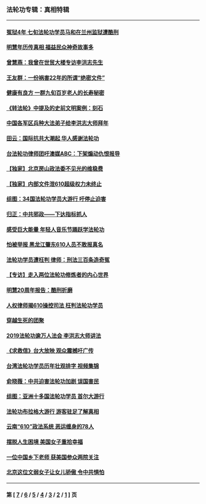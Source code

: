 ### 法轮功专辑：真相特辑
---
#### [冤狱4年 七旬法轮功学员马和在兰州监狱遭酷刑](../../pages/nf4389/n13304688.md?12030430) 
#### [明慧年历传真相 福益民众神奇故事多](../../pages/nf4389/n13294545.md?12030430) 
#### [曾慧燕：我曾在世贸大楼专访李洪志先生](../../pages/nf4389/n12898729.md?12030430) 
#### [王友群：一份祸害22年的所谓“绝密文件”](../../pages/nf4389/n12871750.md?12030430) 
#### [健康有良方 一群九旬百岁老人的长寿秘密](../../pages/nf4389/n12847475.md?12030430) 
#### [《转法轮》中提及的史前文明案例：刻石](../../pages/nf4389/n12758577.md?12030430) 
#### [中国各军区兵种大法弟子给李洪志大师拜年](../../pages/nf4389/n12750047.md?12030430) 
#### [田云：国际抗共大潮起 华人感谢法轮功](../../pages/nf4389/n12357708.md?12030430) 
#### [台法轮功律师团吁澳媒ABC：下架煽动仇恨报导](../../pages/nf4389/n12279917.md?12030430) 
#### [【独家】北京房山政法委不见光的维稳费](../../pages/nf4389/n12031979.md?12030430) 
#### [【独家】内部文件泄610超级权力未终止](../../pages/nf4389/n12023895.md?12030430) 
#### [组图：34国法轮功学员大游行 吁停止迫害](../../pages/nf4389/n11492658.md?12030430) 
#### [归正：中共邪政——下达指标抓人](../../pages/nf4389/n11474770.md?12030430) 
#### [感受巨大能量 年轻人音乐节踊跃学法轮功](../../pages/nf4389/n11441981.md?12030430) 
#### [怕被举报 黑龙江肇东610人员不敢报真名](../../pages/nf4389/n11436499.md?12030430) 
#### [法轮功学员遭枉判 律师：刑法三百条造奇冤](../../pages/nf4389/n11433943.md?12030430) 
#### [【专访】走入两位法轮功修炼者的内心世界](../../pages/nf4389/n11415623.md?12030430) 
#### [明慧20周年报告：酷刑折磨](../../pages/nf4389/n11387954.md?12030430) 
#### [人权律师揭610操控司法 枉判法轮功学员](../../pages/nf4389/n11313370.md?12030430) 
#### [穿越生死的团聚](../../pages/nf4389/n11258922.md?12030430) 
#### [2019法轮功逾万人法会 李洪志大师讲法](../../pages/nf4389/n11265303.md?12030430) 
#### [《求救信》台大放映 观众震撼吁广传](../../pages/nf4389/n10922251.md?12030430) 
#### [台湾法轮功学员历年壮观排字 视频集锦](../../pages/nf4389/n10878789.md?12030430) 
#### [俞晓薇：中共迫害法轮功加剧 误国害民](../../pages/nf4389/n10859260.md?12030430) 
#### [组图：亚洲十多国法轮功学员 首尔大游行](../../pages/nf4389/n10781149.md?12030430) 
#### [法轮功布拉格大游行 游客驻足了解真相](../../pages/nf4389/n10749360.md?12030430) 
#### [云南“610”政法系统 恶运缠身的78人](../../pages/nf4389/n10747534.md?12030430) 
#### [摆脱人生困境 美国女子重拾幸福](../../pages/nf4389/n10688678.md?12030430) 
#### [一位中国乡下老师 获美国参众两院关注](../../pages/nf4389/n10683927.md?12030430) 
#### [北京这位文弱女子让女儿骄傲 令中共惧怕](../../pages/nf4389/n10668341.md?12030430) 

---
#### 第 [ [7](./7.md?12030430) / [6](./6.md?12030430) / [5](./5.md?12030430) / [4](./4.md?12030430) / [3](./3.md?12030430) / [2](./2.md?12030430) / [1](./1.md?12030430) ] 页
